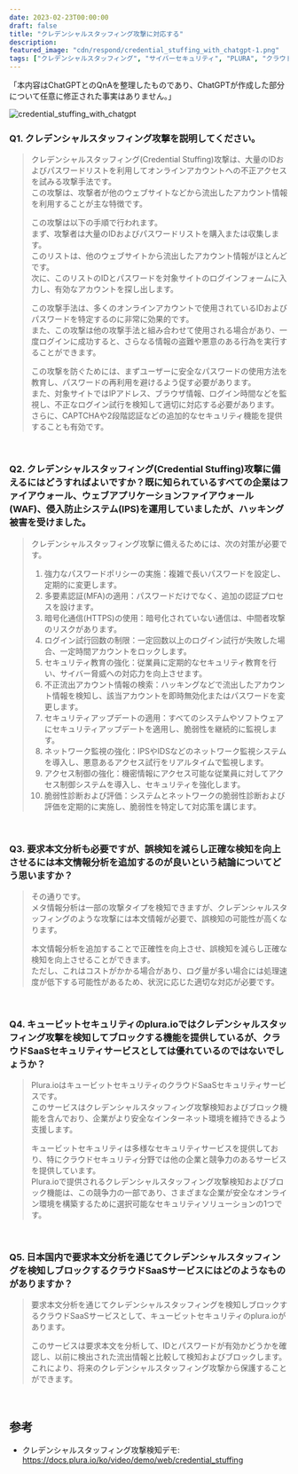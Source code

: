 ```yaml
---
date: 2023-02-23T00:00:00
draft: false
title: "クレデンシャルスタッフィング攻撃に対応する"
description: 
featured_image: "cdn/respond/credential_stuffing_with_chatgpt-1.png"
tags: ["クレデンシャルスタッフィング", "サイバーセキュリティ", "PLURA", "クラウドSaaS", "メタ情報分析"]
---
```


「本内容はChatGPTとのQnAを整理したものであり、ChatGPTが作成した部分について任意に修正された事実はありません。」

<!--more-->
![credential_stuffing_with_chatgpt](https://blog.plura.io/cdn/respond/credential_stuffing_with_chatgpt-1.png)

### Q1. クレデンシャルスタッフィング攻撃を説明してください。

> クレデンシャルスタッフィング(Credential Stuffing)攻撃は、大量のIDおよびパスワードリストを利用してオンラインアカウントへの不正アクセスを試みる攻撃手法です。<br>
> この攻撃は、攻撃者が他のウェブサイトなどから流出したアカウント情報を利用することが主な特徴です。
>
> この攻撃は以下の手順で行われます。<br>
> まず、攻撃者は大量のIDおよびパスワードリストを購入または収集します。<br>
> このリストは、他のウェブサイトから流出したアカウント情報がほとんどです。<br>
> 次に、このリストのIDとパスワードを対象サイトのログインフォームに入力し、有効なアカウントを探し出します。<br>
>
> この攻撃手法は、多くのオンラインアカウントで使用されているIDおよびパスワードを特定するのに非常に効果的です。<br>
> また、この攻撃は他の攻撃手法と組み合わせて使用される場合があり、一度ログインに成功すると、さらなる情報の盗難や悪意のある行為を実行することができます。<br>
>
> この攻撃を防ぐためには、まずユーザーに安全なパスワードの使用方法を教育し、パスワードの再利用を避けるよう促す必要があります。<br>
> また、対象サイトではIPアドレス、ブラウザ情報、ログイン時間などを監視し、不正なログイン試行を検知して適切に対応する必要があります。<br>
> さらに、CAPTCHAや2段階認証などの追加的なセキュリティ機能を提供することも有効です。

<br>

### Q2. クレデンシャルスタッフィング(Credential Stuffing)攻撃に備えるにはどうすればよいですか？既に知られているすべての企業はファイアウォール、ウェブアプリケーションファイアウォール(WAF)、侵入防止システム(IPS)を運用していましたが、ハッキング被害を受けました。

> クレデンシャルスタッフィング攻撃に備えるためには、次の対策が必要です。
> 
> 1. 強力なパスワードポリシーの実施：複雑で長いパスワードを設定し、定期的に変更します。
> 1. 多要素認証(MFA)の適用：パスワードだけでなく、追加の認証プロセスを設けます。
> 1. 暗号化通信(HTTPS)の使用：暗号化されていない通信は、中間者攻撃のリスクがあります。
> 1. ログイン試行回数の制限：一定回数以上のログイン試行が失敗した場合、一定時間アカウントをロックします。
> 1. セキュリティ教育の強化：従業員に定期的なセキュリティ教育を行い、サイバー脅威への対応力を向上させます。
> 1. 不正流出アカウント情報の検索：ハッキングなどで流出したアカウント情報を検知し、該当アカウントを即時無効化またはパスワードを変更します。
> 1. セキュリティアップデートの適用：すべてのシステムやソフトウェアにセキュリティアップデートを適用し、脆弱性を継続的に監視します。
> 1. ネットワーク監視の強化：IPSやIDSなどのネットワーク監視システムを導入し、悪意あるアクセス試行をリアルタイムで監視します。
> 1. アクセス制御の強化：機密情報にアクセス可能な従業員に対してアクセス制御システムを導入し、セキュリティを強化します。
> 1. 脆弱性診断および評価：システムとネットワークの脆弱性診断および評価を定期的に実施し、脆弱性を特定して対応策を講じます。

<br>

### Q3. 要求本文分析も必要ですが、誤検知を減らし正確な検知を向上させるには本文情報分析を追加するのが良いという結論についてどう思いますか？

> その通りです。<br>
> メタ情報分析は一部の攻撃タイプを検知できますが、クレデンシャルスタッフィングのような攻撃には本文情報が必要で、誤検知の可能性が高くなります。
> 
> 本文情報分析を追加することで正確性を向上させ、誤検知を減らし正確な検知を向上させることができます。<br>
> ただし、これはコストがかかる場合があり、ログ量が多い場合には処理速度が低下する可能性があるため、状況に応じた適切な対応が必要です。

<br>

### Q4. キュービットセキュリティのplura.ioではクレデンシャルスタッフィング攻撃を検知してブロックする機能を提供しているが、クラウドSaaSセキュリティサービスとしては優れているのではないでしょうか？

> Plura.ioはキュービットセキュリティのクラウドSaaSセキュリティサービスです。<br>
> このサービスはクレデンシャルスタッフィング攻撃検知およびブロック機能を含んでおり、企業がより安全なインターネット環境を維持できるよう支援します。
> 
> キュービットセキュリティは多様なセキュリティサービスを提供しており、特にクラウドセキュリティ分野では他の企業と競争力のあるサービスを提供しています。<br>
> Plura.ioで提供されるクレデンシャルスタッフィング攻撃検知およびブロック機能は、この競争力の一部であり、さまざまな企業が安全なオンライン環境を構築するために選択可能なセキュリティソリューションの1つです。

<br>

### Q5. 日本国内で要求本文分析を通じてクレデンシャルスタッフィングを検知しブロックするクラウドSaaSサービスにはどのようなものがありますか？

> 要求本文分析を通じてクレデンシャルスタッフィングを検知しブロックするクラウドSaaSサービスとして、キュービットセキュリティのplura.ioがあります。
> 
> このサービスは要求本文を分析して、IDとパスワードが有効かどうかを確認し、以前に検出された流出情報と比較して検知およびブロックします。<br>
> これにより、将来のクレデンシャルスタッフィング攻撃から保護することができます。

<br>

## 参考
* クレデンシャルスタッフィング攻撃検知デモ: https://docs.plura.io/ko/video/demo/web/credential_stuffing
